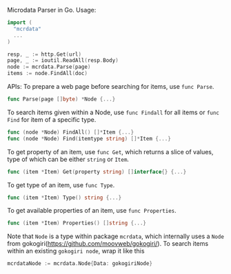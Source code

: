 Microdata Parser in Go. 
Usage:
```go
import (
  "mcrdata"
  ...
)

resp, _ := http.Get(url)
page, _ := ioutil.ReadAll(resp.Body)
node := mcrdata.Parse(page)
items := node.FindAll(doc)
```
APIs:
To prepare a web page before searching for items, use `func Parse`.
```go
func Parse(page []byte) *Node {...}
```
To search items given within a Node, use `func Findall` for all items or `func Find` for item of a specific type. 
```go
func (node *Node) FindAll() []*Item {...}
func (node *Node) Find(itemtype string) []*Item {...}
```
To get property of an item, use `func Get`, which returns a slice of values, type of which can be either `string` or `Item`.
```go
func (item *Item) Get(property string) []interface{} {...}
```
To get type of an item, use `func Type`.
```go
func (item *Item) Type() string {...}
```
To get available properties of an item, use `func Properties`.
```go
func (item *Item) Properties() []string {...}
```
Note that `Node` is a type within package `mcrdata`, which internally uses a `Node` from gokogiri(https://github.com/moovweb/gokogiri/).
To search items within an existing `gokogiri node`, wrap it like this
```go
mcrdataNode := mcrdata.Node{Data: gokogiriNode}
```
